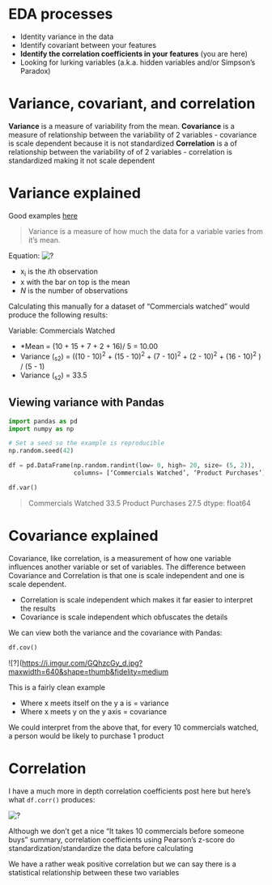 # EDA processes
- Identity variance in the data
- Identify covariant between your features
- **Identify the correlation coefficients in your features** (you are here)
- Looking for lurking variables (a.k.a. hidden variables and/or Simpson’s Paradox)

# Variance, covariant, and correlation 
**Variance** is a measure of variability from the mean. 
**Covariance** is a measure of relationship between the variability of 2 variables - covariance is scale dependent because it is not standardized
**Correlation** is a of relationship between the variability of of 2 variables - correlation is standardized making it not scale dependent

# Variance explained
Good examples [here](https://www.pythonfordatascience.org/variance-covariance-correlation/)
> Variance is a measure of how much the data for a variable varies from it’s mean. 

Equation:
![?](https://i.imgur.com/GCQ12wE_d.jpg?maxwidth=640&shape=thumb&fidelity=medium)
- x<sub>i</sub> is the *i*th observation
- x with the bar on top is the mean
- *N* is the number of observations

Calculating this manually for a dataset of “Commercials watched” would produce the following results:

Variable: Commercials Watched
- *Mean = (10 + 15 + 7 + 2 + 16)/ 5 = 10.00
- Variance (<sub>s2</sub>) = ((10 - 10)<sup>2</sup> + (15 - 10)<sup>2</sup> + (7 - 10)<sup>2</sup> + (2 - 10)<sup>2</sup> + (16 - 10)<sup>2</sup> ) / (5 - 1)
-  Variance (<sub>s2</sub>) = 33.5

## Viewing variance with Pandas
```python   
import pandas as pd
import numpy as np

# Set a seed so the example is reproducible
np.random.seed(42)

df = pd.DataFrame(np.random.randint(low= 0, high= 20, size= (5, 2)),
                  columns= [‘Commercials Watched’, ‘Product Purchases’])

df.var()

```
> Commercials Watched    33.5
> Product Purchases      27.5
> dtype: float64

# Covariance explained
Covariance, like correlation, is a measurement of how one variable influences another variable or set of variables. The difference between Covariance and Correlation is that one is scale independent and one is scale dependent. 
- Correlation is scale independent which makes it far easier to interpret the results
- Covariance is scale independent which obfuscates the details

We can view both the variance and the covariance with Pandas:
```python   
df.cov()
```

![?](https://i.imgur.com/GQhzcGy_d.jpg?maxwidth=640&shape=thumb&fidelity=medium

This is a fairly clean example 
- Where x meets itself on the y a is = variance
- Where x meets y on the y axis = covariance

We could interpret from the above that, for every 10 commercials watched, a person would be likely to purchase 1 product

# Correlation 
I have a much more in depth correlation coefficients post here but here’s what `df.corr()` produces:

![?](https://i.imgur.com/GasJ4Fu_d.jpg?maxwidth=640&shape=thumb&fidelity=medium)

Although we don’t get a nice “It takes 10 commercials before someone buys” summary, correlation coefficients using Pearson’s z-score do standardization/standardize the data before calculating 

We have a rather weak positive correlation but we can say there is a statistical relationship between these two variables

